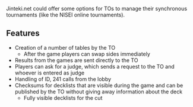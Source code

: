 Jinteki.net could offer some options for TOs to manage their synchronous tournaments (like the NISEI online tournaments).

## Features
* Creation of a number of tables by the TO
  * After the game players can swap sides immediately
* Results from the games are sent directly to the TO
* Players can ask for a judge, which sends a request to the TO and whoever is entered as judge
* Handling of ID, 241 calls from the lobby
* Checksums for decklists that are visible during the game and can be published by the TO without giving away information about the deck
  * Fully visible decklists for the cut